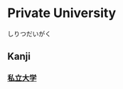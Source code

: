 # Private University  
しりつだいがく
## Kanji
### [私](Vocabulary/私.md)[立](Kanji/kanji-dict/立.md)[大](Kanji/kanji-dict/大.md)[学](Kanji/kanji-dict/学.md)